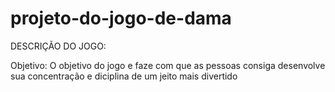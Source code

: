 # projeto-do-jogo-de-dama

DESCRIÇÃO DO JOGO:

Objetivo: O objetivo do jogo e faze com que as pessoas
consiga desenvolve sua concentração e diciplina de um 
jeito mais divertido
